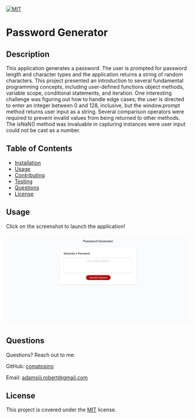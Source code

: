 [![MIT](https://img.shields.io/badge/license-MIT-green)](https://opensource.org/licenses/MIT)
# Password Generator

## Description

This application generates a password. The user is prompted for password length and character types and the application returns a string of random characters. This project presented an introduction to several fundamental programming concepts, including user-defined functions object methods, variable scope, conditional statements, and iteration. One interesting challenge was figuring out how to handle edge cases; the user is directed to enter an integer between 0 and 128, inclusive, but the window.prompt method returns user input as a string. Several comparison operators were required to prevent invalid values from being returned to other methods. The isNaN() method was invaluable in capturing instances were user input could not be cast as a number.

## Table of Contents

- [Installation](#installation)
- [Usage](#usage)
- [Contributing](#Contributing)
- [Testing](#Testing)
- [Questions](#Questions)
- [License](#License)

## Usage

Click on the screenshot to launch the application!

[![screenshot](./assets/webapp-screenshot.jpg)](https://comatosino.github.io/hw-3-passwork-generator/)

## Questions

Questions? Reach out to me:

GitHub: [comatosino](https://github.com/comatosino)

Email: adamsiii.robert@gmail.com

## License
    
This project is covered under the [MIT](https://opensource.org/licenses/MIT) license.